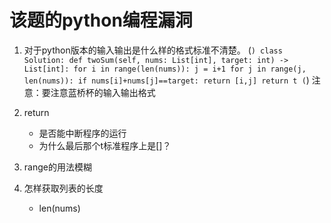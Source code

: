 # 该题的python编程漏洞
1. 对于python版本的输入输出是什么样的格式标准不清楚。
(```)
class Solution:
    def twoSum(self, nums: List[int], target: int) -> List[int]:
        for i in range(len(nums)):
            j = i+1
            for j in range(j, len(nums)):
                if nums[i]+nums[j]==target:
                    return [i,j]
        return t
(```)
注意：要注意蓝桥杯的输入输出格式

2. return
   - 是否能中断程序的运行
   - 为什么最后那个t标准程序上是[]？
3. range的用法模糊
4. 怎样获取列表的长度
   - len(nums)
